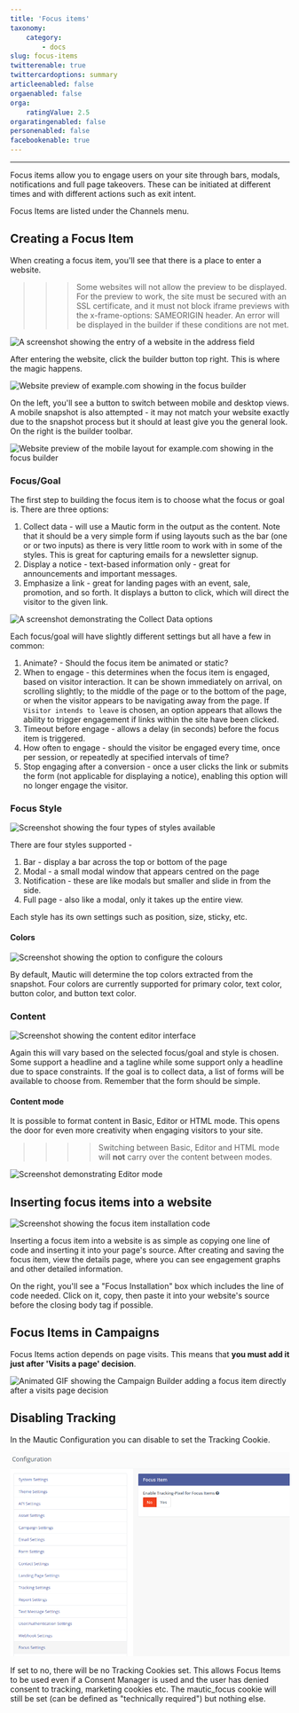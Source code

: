 ```yaml
---
title: 'Focus items'
taxonomy:
    category:
        - docs
slug: focus-items
twitterenable: true
twittercardoptions: summary
articleenabled: false
orgaenabled: false
orga:
    ratingValue: 2.5
orgaratingenabled: false
personenabled: false
facebookenable: true
---
```


---
Focus items allow you to engage users on your site through bars, modals, notifications and full page takeovers. These can be initiated at different times and with different actions such as exit intent.

Focus Items are listed under the Channels menu.

## Creating a Focus Item

When creating a focus item, you'll see that there is a place to enter a website. 

>>> Some websites will not allow the preview to be displayed. For the preview to work, the site must be secured with an SSL certificate, and it must not block iframe previews with the x-frame-options: SAMEORIGIN header. An error will be displayed in the builder if these conditions are not met.
 
![A screenshot showing the entry of a website in the address field](step_1.png)

After entering the website, click the builder button top right. This is where the magic happens.

![Website preview of example.com showing in the focus builder](step_2.png)
 
On the left, you'll see a button to switch between mobile and desktop views. A mobile snapshot is also attempted - it may not match your website exactly due to the snapshot process but it should at least give you the general look. On the right is the builder toolbar.   

![Website preview of the mobile layout for example.com showing in the focus builder](step_3.png)

### Focus/Goal

The first step to building the focus item is to choose what the focus or goal is. There are three options:

1. Collect data - will use a Mautic form in the output as the content. Note that it should be a very simple form if using layouts such as the bar (one or or two inputs) as there is very little room to work with in some of the styles. This is great for capturing emails for a newsletter signup.
1. Display a notice - text-based information only - great for announcements and important messages.
1. Emphasize a link - great for landing pages with an event, sale, promotion, and so forth. It displays a button to click, which will direct the visitor to the given link.

![A screenshot demonstrating the Collect Data options](step_4.png)

Each focus/goal will have slightly different settings but all have a few in common:
  
1. Animate? - Should the focus item be animated or static?
1. When to engage - this determines when the focus item is engaged, based on visitor interaction. It can be shown immediately on arrival, on scrolling slightly; to the middle of the page or to the bottom of the page, or when the visitor appears to be navigating away from the page. If `Visitor intends to leave` is chosen, an option appears that allows the ability to trigger engagement if links within the site have been clicked.
1. Timeout before engage - allows a delay (in seconds) before the focus item is triggered.
1. How often to engage - should the visitor be engaged every time, once per session, or repeatedly at specified intervals of time? 
1. Stop engaging after a conversion - once a user clicks the link or submits the form (not applicable for displaying a notice), enabling this option will no longer engage the visitor.

### Focus Style

![Screenshot showing the four types of styles available](step_5.png)

There are four styles supported - 

1. Bar - display a bar across the top or bottom of the page
1. Modal - a small modal window that appears centred on the page
1. Notification - these are like modals but smaller and slide in from the side.
1. Full page - also like a modal, only it takes up the entire view.

Each style has its own settings such as position, size, sticky, etc.

#### Colors

![Screenshot showing the option to configure the colours](step_6.png)

By default, Mautic will determine the top colors extracted from the snapshot. Four colors are currently supported for primary color, text color, button color, and button text color.
 
### Content

![Screenshot showing the content editor interface](step_7.png)

Again this will vary based on the selected focus/goal and style is chosen. Some support a headline and a tagline while some support only a headline due to space constraints. If the goal is to collect data, a list of forms will be available to choose from. Remember that the form should be simple. 

#### Content mode

It is possible to format content in Basic, Editor or HTML mode. This opens the door for even more creativity when engaging visitors to your site.

>>>> Switching between Basic, Editor and HTML mode will **not** carry over the content between modes.

![Screenshot demonstrating Editor mode](html-mode.png)

## Inserting focus items into a website

![Screenshot showing the focus item installation code](step_8.png)

Inserting a focus item into a website is as simple as copying one line of code and inserting it into your page's source. After creating and saving the focus item, view the details page, where you can see engagement graphs and other detailed information. 

On the right, you'll see a  "Focus Installation" box which includes the line of code needed. Click on it, copy, then paste it into your website's source before the closing body tag if possible.

## Focus Items in Campaigns

Focus Items action depends on page visits. This means that **you must add it just after 'Visits a page' decision**.

![Animated GIF showing the Campaign Builder adding a focus item directly after a visits page decision](focus-campaign-action.gif)

## Disabling Tracking

In the Mautic Configuration you can disable to set the Tracking Cookie.

![Screenshot showing the configuration Settings to disable tracking](configuration.png)

If set to no, there will be no Tracking Cookies set. This allows Focus Items to be used even if a Consent Manager is used and the user has denied consent to tracking, marketing cookies etc. The mautic_focus cookie will still be set (can be defined as "technically required") but nothing else.
